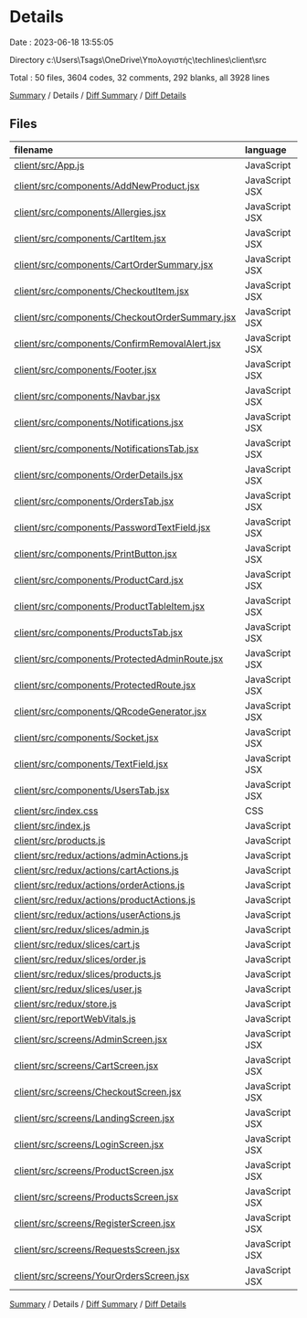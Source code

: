 # Details

Date : 2023-06-18 13:55:05

Directory c:\\Users\\Tsags\\OneDrive\\Υπολογιστής\\techlines\\client\\src

Total : 50 files,  3604 codes, 32 comments, 292 blanks, all 3928 lines

[Summary](results.md) / Details / [Diff Summary](diff.md) / [Diff Details](diff-details.md)

## Files
| filename | language | code | comment | blank | total |
| :--- | :--- | ---: | ---: | ---: | ---: |
| [client/src/App.js](/client/src/App.js) | JavaScript | 92 | 0 | 3 | 95 |
| [client/src/components/AddNewProduct.jsx](/client/src/components/AddNewProduct.jsx) | JavaScript JSX | 130 | 1 | 8 | 139 |
| [client/src/components/Allergies.jsx](/client/src/components/Allergies.jsx) | JavaScript JSX | 62 | 0 | 5 | 67 |
| [client/src/components/CartItem.jsx](/client/src/components/CartItem.jsx) | JavaScript JSX | 55 | 0 | 3 | 58 |
| [client/src/components/CartOrderSummary.jsx](/client/src/components/CartOrderSummary.jsx) | JavaScript JSX | 43 | 0 | 4 | 47 |
| [client/src/components/CheckoutItem.jsx](/client/src/components/CheckoutItem.jsx) | JavaScript JSX | 34 | 14 | 3 | 51 |
| [client/src/components/CheckoutOrderSummary.jsx](/client/src/components/CheckoutOrderSummary.jsx) | JavaScript JSX | 92 | 0 | 7 | 99 |
| [client/src/components/ConfirmRemovalAlert.jsx](/client/src/components/ConfirmRemovalAlert.jsx) | JavaScript JSX | 38 | 0 | 5 | 43 |
| [client/src/components/Footer.jsx](/client/src/components/Footer.jsx) | JavaScript JSX | 48 | 0 | 2 | 50 |
| [client/src/components/Navbar.jsx](/client/src/components/Navbar.jsx) | JavaScript JSX | 202 | 0 | 12 | 214 |
| [client/src/components/Notifications.jsx](/client/src/components/Notifications.jsx) | JavaScript JSX | 111 | 0 | 10 | 121 |
| [client/src/components/NotificationsTab.jsx](/client/src/components/NotificationsTab.jsx) | JavaScript JSX | 4 | 0 | 2 | 6 |
| [client/src/components/OrderDetails.jsx](/client/src/components/OrderDetails.jsx) | JavaScript JSX | 152 | 0 | 7 | 159 |
| [client/src/components/OrdersTab.jsx](/client/src/components/OrdersTab.jsx) | JavaScript JSX | 85 | 0 | 7 | 92 |
| [client/src/components/PasswordTextField.jsx](/client/src/components/PasswordTextField.jsx) | JavaScript JSX | 25 | 0 | 2 | 27 |
| [client/src/components/PrintButton.jsx](/client/src/components/PrintButton.jsx) | JavaScript JSX | 7 | 0 | 3 | 10 |
| [client/src/components/ProductCard.jsx](/client/src/components/ProductCard.jsx) | JavaScript JSX | 97 | 5 | 5 | 107 |
| [client/src/components/ProductTableItem.jsx](/client/src/components/ProductTableItem.jsx) | JavaScript JSX | 109 | 0 | 7 | 116 |
| [client/src/components/ProductsTab.jsx](/client/src/components/ProductsTab.jsx) | JavaScript JSX | 113 | 0 | 6 | 119 |
| [client/src/components/ProtectedAdminRoute.jsx](/client/src/components/ProtectedAdminRoute.jsx) | JavaScript JSX | 7 | 0 | 3 | 10 |
| [client/src/components/ProtectedRoute.jsx](/client/src/components/ProtectedRoute.jsx) | JavaScript JSX | 7 | 0 | 3 | 10 |
| [client/src/components/QRcodeGenerator.jsx](/client/src/components/QRcodeGenerator.jsx) | JavaScript JSX | 27 | 0 | 5 | 32 |
| [client/src/components/Socket.jsx](/client/src/components/Socket.jsx) | JavaScript JSX | 48 | 1 | 13 | 62 |
| [client/src/components/TextField.jsx](/client/src/components/TextField.jsx) | JavaScript JSX | 14 | 0 | 2 | 16 |
| [client/src/components/UsersTab.jsx](/client/src/components/UsersTab.jsx) | JavaScript JSX | 156 | 1 | 6 | 163 |
| [client/src/index.css](/client/src/index.css) | CSS | 12 | 0 | 2 | 14 |
| [client/src/index.js](/client/src/index.js) | JavaScript | 14 | 0 | 3 | 17 |
| [client/src/products.js](/client/src/products.js) | JavaScript | 137 | 0 | 5 | 142 |
| [client/src/redux/actions/adminActions.js](/client/src/redux/actions/adminActions.js) | JavaScript | 232 | 1 | 26 | 259 |
| [client/src/redux/actions/cartActions.js](/client/src/redux/actions/cartActions.js) | JavaScript | 161 | 0 | 12 | 173 |
| [client/src/redux/actions/orderActions.js](/client/src/redux/actions/orderActions.js) | JavaScript | 43 | 0 | 5 | 48 |
| [client/src/redux/actions/productActions.js](/client/src/redux/actions/productActions.js) | JavaScript | 39 | 0 | 4 | 43 |
| [client/src/redux/actions/userActions.js](/client/src/redux/actions/userActions.js) | JavaScript | 78 | 0 | 9 | 87 |
| [client/src/redux/slices/admin.js](/client/src/redux/slices/admin.js) | JavaScript | 109 | 0 | 6 | 115 |
| [client/src/redux/slices/cart.js](/client/src/redux/slices/cart.js) | JavaScript | 78 | 0 | 6 | 84 |
| [client/src/redux/slices/order.js](/client/src/redux/slices/order.js) | JavaScript | 44 | 0 | 6 | 50 |
| [client/src/redux/slices/products.js](/client/src/redux/slices/products.js) | JavaScript | 43 | 0 | 4 | 47 |
| [client/src/redux/slices/user.js](/client/src/redux/slices/user.js) | JavaScript | 38 | 0 | 4 | 42 |
| [client/src/redux/store.js](/client/src/redux/store.js) | JavaScript | 16 | 0 | 3 | 19 |
| [client/src/reportWebVitals.js](/client/src/reportWebVitals.js) | JavaScript | 12 | 0 | 2 | 14 |
| [client/src/screens/AdminScreen.jsx](/client/src/screens/AdminScreen.jsx) | JavaScript JSX | 54 | 1 | 7 | 62 |
| [client/src/screens/CartScreen.jsx](/client/src/screens/CartScreen.jsx) | JavaScript JSX | 87 | 0 | 6 | 93 |
| [client/src/screens/CheckoutScreen.jsx](/client/src/screens/CheckoutScreen.jsx) | JavaScript JSX | 32 | 1 | 4 | 37 |
| [client/src/screens/LandingScreen.jsx](/client/src/screens/LandingScreen.jsx) | JavaScript JSX | 79 | 0 | 6 | 85 |
| [client/src/screens/LoginScreen.jsx](/client/src/screens/LoginScreen.jsx) | JavaScript JSX | 98 | 2 | 9 | 109 |
| [client/src/screens/ProductScreen.jsx](/client/src/screens/ProductScreen.jsx) | JavaScript JSX | 113 | 3 | 7 | 123 |
| [client/src/screens/ProductsScreen.jsx](/client/src/screens/ProductsScreen.jsx) | JavaScript JSX | 86 | 0 | 8 | 94 |
| [client/src/screens/RegisterScreen.jsx](/client/src/screens/RegisterScreen.jsx) | JavaScript JSX | 94 | 1 | 7 | 102 |
| [client/src/screens/RequestsScreen.jsx](/client/src/screens/RequestsScreen.jsx) | JavaScript JSX | 48 | 1 | 4 | 53 |
| [client/src/screens/YourOrdersScreen.jsx](/client/src/screens/YourOrdersScreen.jsx) | JavaScript JSX | 99 | 0 | 4 | 103 |

[Summary](results.md) / Details / [Diff Summary](diff.md) / [Diff Details](diff-details.md)